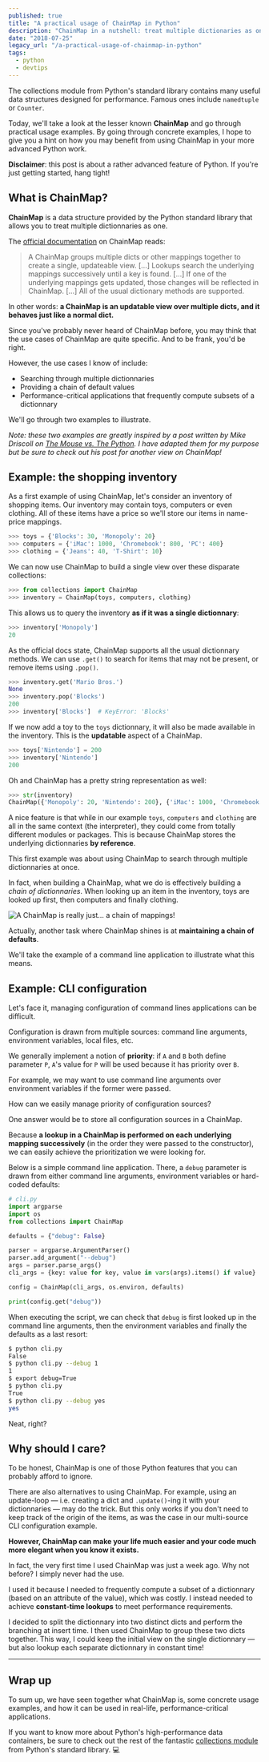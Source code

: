 ```yaml
---
published: true
title: "A practical usage of ChainMap in Python"
description: "ChainMap in a nutshell: treat multiple dictionaries as one, unlock Python superpowers."
date: "2018-07-25"
legacy_url: "/a-practical-usage-of-chainmap-in-python"
tags:
  - python
  - devtips
---
```


The collections module from Python's standard library contains many useful data structures designed for performance. Famous ones include `namedtuple` or `Counter`.

Today, we'll take a look at the lesser known **ChainMap** and go through practical usage examples. By going through concrete examples, I hope to give you a hint on how you may benefit from using ChainMap in your more advanced Python work.

**Disclaimer**: this post is about a rather advanced feature of Python. If you're just getting started, hang tight!

## What is ChainMap?

**ChainMap** is a data structure provided by the Python standard library that allows you to treat multiple dictionnaries as one.

The [official documentation](https://docs.python.org/3/library/collections.html#collections.ChainMap) on ChainMap reads:

> A ChainMap groups multiple dicts or other mappings together to create a single, updateable view. […] Lookups search the underlying mappings successively until a key is found. […] If one of the underlying mappings gets updated, those changes will be reflected in ChainMap. […] All of the usual dictionary methods are supported.

In other words: **a ChainMap is an updatable view over multiple dicts, and it behaves just like a normal dict.**

Since you've probably never heard of ChainMap before, you may think that the use cases of ChainMap are quite specific. And to be frank, you'd be right.

However, the use cases I know of include:

- Searching through multiple dictionnaries
- Providing a chain of default values
- Performance-critical applications that frequently compute subsets of a dictionnary

We'll go through two examples to illustrate.

_Note: these two examples are greatly inspired by a post written by Mike Driscoll on [The Mouse vs. The Python](https://www.blog.pythonlibrary.org/2016/03/29/python-201-what-is-a-chainmap/). I have adapted them for my purpose but be sure to check out his post for another view on ChainMap!_

## Example: the shopping inventory

As a first example of using ChainMap, let's consider an inventory of shopping items. Our inventory may contain toys, computers or even clothing. All of these items have a price so we'll store our items in name-price mappings.

```python
>>> toys = {'Blocks': 30, 'Monopoly': 20}
>>> computers = {'iMac': 1000, 'Chromebook': 800, 'PC': 400}
>>> clothing = {'Jeans': 40, 'T-Shirt': 10}
```

We can now use ChainMap to build a single view over these disparate collections:

```python
>>> from collections import ChainMap
>>> inventory = ChainMap(toys, computers, clothing)
```

This allows us to query the inventory **as if it was a single dictionnary**:

```python
>>> inventory['Monopoly']
20
```

As the official docs state, ChainMap supports all the usual dictionnary methods. We can use `.get()` to search for items that may not be present, or remove items using `.pop()`.

```python
>>> inventory.get('Mario Bros.')
None
>>> inventory.pop('Blocks')
200
>>> inventory['Blocks']  # KeyError: 'Blocks'
```

If we now add a toy to the `toys` dictionnary, it will also be made available in the inventory. This is the **updatable** aspect of a ChainMap.

```python
>>> toys['Nintendo'] = 200
>>> inventory['Nintendo']
200
```

Oh and ChainMap has a pretty string representation as well:

```python
>>> str(inventory)
ChainMap({'Monopoly': 20, 'Nintendo': 200}, {'iMac': 1000, 'Chromebook': 800, 'PC': 400}, {'Jeans': 40, 'T-Shirt': 10})
```

A nice feature is that while in our example `toys`, `computers` and `clothing` are all in the same context (the interpreter), they could come from totally different modules or packages. This is because ChainMap stores the underlying dictionnaries **by reference**.

This first example was about using ChainMap to search through multiple dictionnaries at once.

In fact, when building a ChainMap, what we do is effectively building a _chain of dictionnaries_. When looking up an item in the inventory, toys are looked up first, then computers and finally clothing.

![A ChainMap is really just… a chain of mappings!](https://florimondmanca-personal-website.s3.amazonaws.com/media/markdownx/d6d63ed6-2ee4-432a-81fa-586937e6ee04.png)

Actually, another task where ChainMap shines is at **maintaining a chain of defaults**.

We'll take the example of a command line application to illustrate what this means.

## Example: CLI configuration

Let's face it, managing configuration of command lines applications can be difficult.

Configuration is drawn from multiple sources: command line arguments, environment variables, local files, etc.

We generally implement a notion of **priority**: if `A` and `B` both define parameter `P`, `A`'s value for `P` will be used because it has priority over `B`.

For example, we may want to use command line arguments over environment variables if the former were passed.

How can we easily manage priority of configuration sources?

One answer would be to store all configuration sources in a ChainMap.

Because **a lookup in a ChainMap is performed on each underlying mapping successively** (in the order they were passed to the constructor), we can easily achieve the prioritization we were looking for.

Below is a simple command line application. There, a `debug` parameter is drawn from either command line arguments, environment variables or hard-coded defaults:

```python
# cli.py
import argparse
import os
from collections import ChainMap

defaults = {"debug": False}

parser = argparse.ArgumentParser()
parser.add_argument("--debug")
args = parser.parse_args()
cli_args = {key: value for key, value in vars(args).items() if value}

config = ChainMap(cli_args, os.environ, defaults)

print(config.get("debug"))
```

When executing the script, we can check that `debug` is first looked up in the command line arguments, then the environment variables and finally the defaults as a last resort:

```bash
$ python cli.py
False
$ python cli.py --debug 1
1
$ export debug=True
$ python cli.py
True
$ python cli.py --debug yes
yes
```

Neat, right?

## Why should I care?

To be honest, ChainMap is one of those Python features that you can probably afford to ignore.

There are also alternatives to using ChainMap. For example, using an update-loop — i.e. creating a dict and `.update()`-ing it with your dictionnaries — may do the trick. But this only works if you don't need to keep track of the origin of the items, as was the case in our multi-source CLI configuration example.

**However, ChainMap can make your life much easier and your code much more elegant when you know it exists.**

In fact, the very first time I used ChainMap was just a week ago. Why not before? I simply never had the use.

I used it because I needed to frequently compute a subset of a dictionnary (based on an attribute of the value), which was costly. I instead needed to achieve **constant-time lookups** to meet performance requirements.

I decided to split the dictionnary into two distinct dicts and perform the branching at insert time. I then used ChainMap to group these two dicts together. This way, I could keep the initial view on the single dictionnary — but also lookup each separate dictionnary in constant time!

---

## Wrap up

To sum up, we have seen together what ChainMap is, some concrete usage examples, and how it can be used in real-life, performance-critical applications.

If you want to know more about Python's high-performance data containers, be sure to check out the rest of the fantastic [collections module](https://docs.python.org/3/library/collections.html) from Python's standard library. 💻